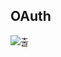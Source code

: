 ## OAuth

![출](https://user-images.githubusercontent.com/34837583/150627562-167a8e33-6165-4de5-9509-d476587b6655.png)

